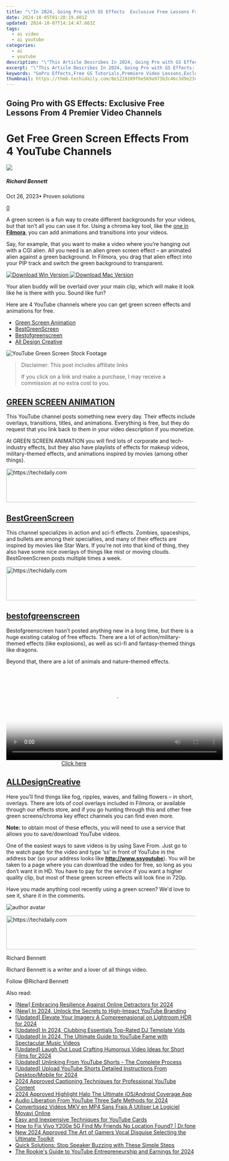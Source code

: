 ```yaml
---
title: "\"In 2024, Going Pro with GS Effects  Exclusive Free Lessons From 4 Premier Video Channels\""
date: 2024-10-05T01:28:19.601Z
updated: 2024-10-07T14:14:47.603Z
tags:
  - ai video
  - ai youtube
categories:
  - ai
  - youtube
description: "\"This Article Describes In 2024, Going Pro with GS Effects: Exclusive Free Lessons From 4 Premier Video Channels\""
excerpt: "\"This Article Describes In 2024, Going Pro with GS Effects: Exclusive Free Lessons From 4 Premier Video Channels\""
keywords: "GoPro Effects,Free GS Tutorials,Premiere Video Lessons,Exclusive Pro Training,Top GS Techniques,Professional Videography,Channel Mastery Guide"
thumbnail: https://thmb.techidaily.com/8e1219109f6e569a973b3c46c3d9e23c1f4eabc6e42aa2cadb4595040f5c4520.jpg
---
```


## Going Pro with GS Effects: Exclusive Free Lessons From 4 Premier Video Channels

# Get Free Green Screen Effects From 4 YouTube Channels

![](https://images.wondershare.com/filmora/article-images/richard-bennett.jpg)

##### Richard Bennett

 Oct 26, 2023• Proven solutions

[0](#commentsBoxSeoTemplate)

A green screen is a fun way to create different backgrounds for your videos, but that isn’t all you can use it for. Using a chroma key tool, like the [one in **Filmora**](https://tools.techidaily.com/wondershare/filmora/download/), you can add animations and transitions into your videos.

Say, for example, that you want to make a video where you’re hanging out with a CGI alien. All you need is an alien green screen effect – an animated alien against a green background. In Filmora, you drag that alien effect into your PIP track and switch the green background to transparent.

[![Download Win Version](https://images.wondershare.com/filmora/guide/download-btn-win.jpg) ](https://tools.techidaily.com/wondershare/filmora/download/) [![Download Mac Version](https://images.wondershare.com/filmora/guide/download-btn-mac.jpg) ](https://tools.techidaily.com/wondershare/filmora/download/)

Your alien buddy will be overlaid over your main clip, which will make it look like he is there with you. Sound like fun?

Here are 4 YouTube channels where you can get green screen effects and animations for free.

* [Green Screen Animation](#animation)
* [BestGreenScreen](#best)
* [Bestofgreenscreen](#bestof)
* [All Design Creative](#alldesign)

![YouTube Green Screen Stock Footage](https://images.wondershare.com/filmora/article-images/free-green-screen-effects.jpg)

>  Disclaimer: This post includes affiliate links
>
>  If you click on a link and make a purchase, I may receive a commission at no extra cost to you.
>

## [GREEN SCREEN ANIMATION](https://www.youtube.com/channel/UCk7DcAEWN8dna2A%5FKYSSslQ/featured)

This YouTube channel posts something new every day. Their effects include overlays, transitions, titles, and animations. Everything is free, but they do request that you link back to them in your video description if you monetize.

At GREEN SCREEN ANIMATION you will find lots of corporate and tech-industry effects, but they also have playlists of effects for makeup videos, military-themed effects, and animations inspired by movies (among other things).

<!-- affiliate ads begin -->
<a href="https://imp.i357552.net/c/5597632/857869/11832" target="_top" id="857869">
  <img src="//a.impactradius-go.com/display-ad/11832-857869" border="0" alt="https://techidaily.com" width="728" height="90"/>
</a>
<img height="0" width="0" src="https://imp.i357552.net/i/5597632/857869/11832" style="position:absolute;visibility:hidden;" border="0" />
<!-- affiliate ads end -->

## [BestGreenScreen](https://www.youtube.com/user/bestgreenscreen/featured)

This channel specializes in action and sci-fi effects. Zombies, spaceships, and bullets are among their specialties, and many of their effects are inspired by movies like Star Wars. If you’re not into that kind of thing, they also have some nice overlays of things like mist or moving clouds. BestGreenScreen posts multiple times a week.

<!-- affiliate ads begin -->
<a href="https://appsumo.8odi.net/c/5597632/2130886/7443" target="_top" id="2130886">
  <img src="//a.impactradius-go.com/display-ad/7443-2130886" border="0" alt="https://techidaily.com" width="728" height="90"/>
</a>
<img height="0" width="0" src="https://appsumo.8odi.net/i/5597632/2130886/7443" style="position:absolute;visibility:hidden;" border="0" />
<!-- affiliate ads end -->

## [bestofgreenscreen](https://www.youtube.com/user/bestofgreenscreen/featured)

Bestofgreenscreen hasn’t posted anything new in a long time, but there is a huge existing catalog of free effects. There are a lot of action/military-themed effects (like explosions), as well as sci-fi and fantasy-themed things like dragons.

Beyond that, there are a lot of animals and nature-themed effects.

<!-- affiliate ads begin -->
<span id="1983588">
					<video width="576" height="240" style="cursor:pointer"
           poster="//a.impactradius-go.com/display-clicktoplayimage/1983588.png"
           onclick="if(!this.playClicked){this.play();this.setAttribute('controls',true);this.playClicked=true;}">
	   <source src="//a.impactradius-go.com/display-ad/22993-1983588">
	   <img src="//a.impactradius-go.com/display-clicktoplayimage/1983588.png" style="border: none; height: 100%; width: 100%; object-fit: contain">
	</video>
	<div style="width:360px;text-align:center"><a href="javascript:window.open(decodeURIComponent('https%3A%2F%2Fhomestyler.sjv.io%2Fc%2F5597632%2F1983588%2F22993'), '_blank');void(0);">Click here</a></div>
</span>
<img height="0" width="0" src="https://imp.pxf.io/i/5597632/1983588/22993" style="position:absolute;visibility:hidden;" border="0" />
<!-- affiliate ads end -->

## [ALLDesignCreative](https://www.youtube.com/user/alldesigncreative)

Here you’ll find things like fog, ripples, waves, and falling flowers – in short, overlays. There are lots of cool overlays included in Filmora, or available through our effects store, and if you go hunting through this and other free green screens/chroma key effect channels you can find even more.

**Note:** to obtain most of these effects, you will need to use a service that allows you to save/download YouTube videos.

One of the easiest ways to save videos is by using Save From. Just go to the watch page for the video and type ‘ss’ in front of YouTube in the address bar (so your address looks like **<http://www.ssyoutube>**). You will be taken to a page where you can download the video for free, so long as you don’t want it in HD. You have to pay for the service if you want a higher quality clip, but most of these green screen effects will look fine in 720p.

Have you made anything cool recently using a green screen? We'd love to see it, share it in the comments.

![author avatar](https://images.wondershare.com/filmora/article-images/richard-bennett.jpg)

<!-- affiliate ads begin -->
<a href="https://aligracehair.sjv.io/c/5597632/1925489/19272" target="_top" id="1925489">
  <img src="//a.impactradius-go.com/display-ad/19272-1925489" border="0" alt="https://techidaily.com" width="728" height="90"/>
</a>
<img height="0" width="0" src="https://aligracehair.sjv.io/i/5597632/1925489/19272" style="position:absolute;visibility:hidden;" border="0" />
<!-- affiliate ads end -->

Richard Bennett

Richard Bennett is a writer and a lover of all things video.

Follow @Richard Bennett

<ins class="adsbygoogle"
     style="display:block"
     data-ad-format="autorelaxed"
     data-ad-client="ca-pub-7571918770474297"
     data-ad-slot="1223367746"></ins>

<ins class="adsbygoogle"
     style="display:block"
     data-ad-client="ca-pub-7571918770474297"
     data-ad-slot="8358498916"
     data-ad-format="auto"
     data-full-width-responsive="true"></ins>

<span class="atpl-alsoreadstyle">Also read:</span>
<div><ul>
<li><a href="https://youtube-webster.techidaily.com/mbracing-resilience-against-online-detractors-for-2024/"><u>[New] Embracing Resilience Against Online Detractors for 2024</u></a></li>
<li><a href="https://youtube-webster.techidaily.com/n-2024-unlock-the-secrets-to-high-impact-youtube-branding/"><u>[New] In 2024, Unlock the Secrets to High-Impact YouTube Branding</u></a></li>
<li><a href="https://fox-access.techidaily.com/updated-elevate-your-imagery-a-compreenasional-on-lightroom-hdr-for-2024/"><u>[Updated] Elevate Your Imagery A Compreenasional on Lightroom HDR for 2024</u></a></li>
<li><a href="https://youtube-webster.techidaily.com/ed-in-2024-clubbing-essentials-top-rated-dj-template-vids/"><u>[Updated] In 2024, Clubbing Essentials Top-Rated DJ Template Vids</u></a></li>
<li><a href="https://youtube-webster.techidaily.com/ed-in-2024-the-ultimate-guide-to-youtube-fame-with-spectacular-music-videos/"><u>[Updated] In 2024, The Ultimate Guide to YouTube Fame with Spectacular Music Videos</u></a></li>
<li><a href="https://youtube-webster.techidaily.com/ed-laugh-out-loud-crafting-humorous-video-ideas-for-short-films-for-2024/"><u>[Updated] Laugh Out Loud Crafting Humorous Video Ideas for Short Films for 2024</u></a></li>
<li><a href="https://facebook-video-footage.techidaily.com/updated-unlinking-from-youtube-shorts-the-complete-process/"><u>[Updated] Unlinking From YouTube Shorts - The Complete Process</u></a></li>
<li><a href="https://youtube-webster.techidaily.com/ed-upload-youtube-shorts-detailed-instructions-from-desktopmobile-for-2024/"><u>[Updated] Upload YouTube Shorts Detailed Instructions From Desktop/Mobile for 2024</u></a></li>
<li><a href="https://youtube-webster.techidaily.com/approved-captioning-techniques-for-professional-youtube-content/"><u>2024 Approved Captioning Techniques for Professional YouTube Content</u></a></li>
<li><a href="https://instagram-clips.techidaily.com/2024-approved-highlight-halo-the-ultimate-iosandroid-coverage-app/"><u>2024 Approved Highlight Halo The Ultimate iOS/Android Coverage App</u></a></li>
<li><a href="https://youtube-video-recordings.techidaily.com/audio-liberation-from-youtube-three-safe-methods-for-2024/"><u>Audio Liberation From YouTube Three Safe Methods for 2024</u></a></li>
<li><a href="https://vp-tips.techidaily.com/convertissez-videos-mkv-en-mp4-sans-frais-a-utiliser-le-logiciel-movavi-online/"><u>Convertissez Vidéos MKV en MP4 Sans Frais À Utiliser Le Logiciel Movavi Online</u></a></li>
<li><a href="https://youtube-webster.techidaily.com/and-inexpensive-techniques-for-youtube-cards/"><u>Easy and Inexpensive Techniques for YouTube Cards</u></a></li>
<li><a href="https://fake-location.techidaily.com/how-to-fix-vivo-y200e-5g-find-my-friends-no-location-found-drfone-by-drfone-virtual-android/"><u>How to Fix Vivo Y200e 5G Find My Friends No Location Found? | Dr.fone</u></a></li>
<li><a href="https://audio-editing.techidaily.com/new-2024-approved-the-art-of-gamers-vocal-disguise-selecting-the-ultimate-toolkit/"><u>New 2024 Approved The Art of Gamers Vocal Disguise Selecting the Ultimate Toolkit</u></a></li>
<li><a href="https://sound-issues.techidaily.com/quick-solutions-stop-speaker-buzzing-with-these-simple-steps/"><u>Quick Solutions: Stop Speaker Buzzing with These Simple Steps</u></a></li>
<li><a href="https://youtube-sure.techidaily.com/ookies-guide-to-youtube-entrepreneurship-and-earnings-for-2024/"><u>The Rookie's Guide to YouTube Entrepreneurship and Earnings for 2024</u></a></li>
</ul></div>

